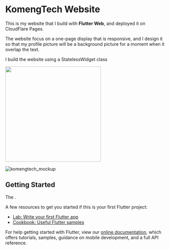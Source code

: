 # KomengTech Website

This is my website that I build with **Flutter Web**, and deployed it on CloudFlare Pages.

The website focus on a one-page display that is responsive, and I design it so that my profile picture will be a background picture for a moment when it overlap the text.

I build the website using a StatelessWidget class

<img src="https://user-images.githubusercontent.com/26598827/120305496-61ea5f00-c303-11eb-811f-c2a5499f692f.jpeg" width=300 align=center>

![komengtech_mockup](https://user-images.githubusercontent.com/26598827/120305496-61ea5f00-c303-11eb-811f-c2a5499f692f.jpeg)

## Getting Started

The .

A few resources to get you started if this is your first Flutter project:

- [Lab: Write your first Flutter app](https://flutter.dev/docs/get-started/codelab)
- [Cookbook: Useful Flutter samples](https://flutter.dev/docs/cookbook)

For help getting started with Flutter, view our
[online documentation](https://flutter.dev/docs), which offers tutorials,
samples, guidance on mobile development, and a full API reference.
